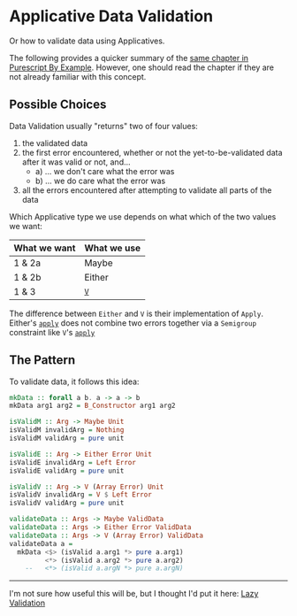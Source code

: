 # Applicative Data Validation

Or how to validate data using Applicatives.

The following provides a quicker summary of the [same chapter in Purescript By Example](https://book.purescript.org/chapter7.html). However, one should read the chapter if they are not already familiar with this concept.

## Possible Choices

Data Validation usually "returns" two of four values:
1. the validated data
2. the first error encountered, whether or not the yet-to-be-validated data after it was valid or not, and...
    - a) ... we don't care what the error was
    - b) ... we do care what the error was
3. all the errors encountered after attempting to validate all parts of the data

Which Applicative type we use depends on what which of the two values we want:

| What we want | What we use|
| - | - |
| 1 & 2a | Maybe |
| 1 & 2b | Either |
| 1 & 3 | [`V`](https://pursuit.purescript.org/packages/purescript-validation/4.0.0/docs/Data.Validation.Semigroup#t:V) |

The difference between `Either` and `V` is their implementation of `Apply`. Either's [`apply`](https://github.com/purescript/purescript-either/blob/v4.0.0/src/Data/Either.purs#L44-L78) does not combine two errors together via a `Semigroup` constraint like `V`'s [`apply`](https://github.com/purescript/purescript-either/blob/v4.0.0/src/Data/Either.purs#L44-L78)

## The Pattern

To validate data, it follows this idea:
```purescript
mkData :: forall a b. a -> a -> b
mkData arg1 arg2 = B_Constructor arg1 arg2

isValidM :: Arg -> Maybe Unit
isValidM invalidArg = Nothing
isValidM validArg = pure unit

isValidE :: Arg -> Either Error Unit
isValidE invalidArg = Left Error
isValidE validArg = pure unit

isValidV :: Arg -> V (Array Error) Unit
isValidV invalidArg = V $ Left Error
isValidV validArg = pure unit

validateData :: Args -> Maybe ValidData
validateData :: Args -> Either Error ValidData
validateData :: Args -> V (Array Error) ValidData
validateData a =
  mkData <$> (isValid a.arg1 *> pure a.arg1)
         <*> (isValid a.arg2 *> pure a.arg2)
    --   <*> (isValid a.argN *> pure a.argN)
```

<hr>

I'm not sure how useful this will be, but I thought I'd put it here:
[Lazy Validation](https://ro-che.info/articles/2019-03-02-lazy-validation-applicative)
